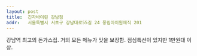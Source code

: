 ```yaml
---
layout: post
title:  긴자바이린 강남점
addr:   서울특별시 서초구 강남대로55길 24 풍림아이원매직 201
---
```

강남역 최고의 돈가스집. 거의 모든 메뉴가 맛을 보장함. 점심특선이 있지만 1만원대 이상.
